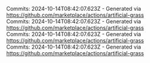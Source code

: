Commits: 2024-10-14T08:42:07.623Z - Generated via https://github.com/marketplace/actions/artificial-grass
<br>
Commits: 2024-10-14T08:42:07.623Z - Generated via https://github.com/marketplace/actions/artificial-grass
<br>
Commits: 2024-10-14T08:42:07.623Z - Generated via https://github.com/marketplace/actions/artificial-grass
<br>
Commits: 2024-10-14T08:42:07.623Z - Generated via https://github.com/marketplace/actions/artificial-grass
<br>
